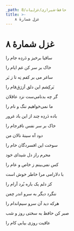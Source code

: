 ```yaml
---
_path: حافظ-شیرازی/غزلیات/8
title: >-
    غزل شمارهٔ ۸
---
```

# غزل شمارهٔ ۸

<div class="b" id="bn1"><div class="m1"><p>ساقیا برخیز و دَردِه جام را</p></div>
<div class="m2"><p>خاک بر سر کن غم ایام را</p></div></div>
<div class="b" id="bn2"><div class="m1"><p>ساغر می بر کفم نِه تا ز بَر</p></div>
<div class="m2"><p>بَرکِشم این دلق اَزرَق‌فام را</p></div></div>
<div class="b" id="bn3"><div class="m1"><p>گر چه بدنامی‌ست نزد عاقلان</p></div>
<div class="m2"><p>ما نمی‌خواهیم ننگ و نام را</p></div></div>
<div class="b" id="bn4"><div class="m1"><p>باده دَردِه چند از این باد غرور</p></div>
<div class="m2"><p>خاک بر سر نفس نافرجام را</p></div></div>
<div class="b" id="bn5"><div class="m1"><p>دود آه سینهٔ نالان من</p></div>
<div class="m2"><p>سوخت این افسردگان خام را</p></div></div>
<div class="b" id="bn6"><div class="m1"><p>محرم راز دل شیدای خود</p></div>
<div class="m2"><p>کس نمی‌بینم ز خاص و عام را</p></div></div>
<div class="b" id="bn7"><div class="m1"><p>با دلارامی مرا خاطر خوش است</p></div>
<div class="m2"><p>کز دلم یک باره بُرد آرام را</p></div></div>
<div class="b" id="bn8"><div class="m1"><p>ننگرد دیگر به سرو اندر چمن</p></div>
<div class="m2"><p>هرکه دید آن سرو سیم‌اندام را</p></div></div>
<div class="b" id="bn9"><div class="m1"><p>صبر کن حافظ به سختی روز و شب</p></div>
<div class="m2"><p>عاقبت روزی بیابی کام را</p></div></div>
